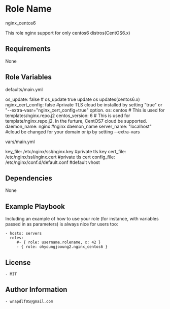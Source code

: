 Role Name
=========
nginx_centos6

This role nginx support for only centos6 distros(CentOS6.x)

Requirements
------------
None

Role Variables
--------------


defaults/main.yml

  os_update: false # os_update true update os updates(centos6.x)
  nginx_cert_config: false #private TLS cloud be installed by setting "true" or "--extra-vasr="nginx_cert_config=true" option.
  os: centos # This is used for templates/nginx.repo.j2
  centos_version: 6 # This is used for template/nginx.repo.j2. In the furture, CentOS7 cloud be supported.
  daemon_name: nginx #nginx daemon_name
  server_name: "localhost" #cloud be changed for your domain or ip by setting --extra-vars

vars/main.yml

  key_file: /etc/nginx/ssl/nginx.key #private tls key
  cert_file: /etc/nginx/ssl/nginx.cert #private tls cert
  config_file: /etc/nginx/conf.d/default.conf #default vhost


  


Dependencies
------------
  None

Example Playbook
----------------

Including an example of how to use your role (for instance, with variables passed in as parameters) is always nice for users too:

    - hosts: servers
      roles:
         #- { role: username.rolename, x: 42 }
         - { role: ohyoungjooung2.nginx_centos6 }

License
-------
    - MIT


Author Information
------------------
  
    - wnapdlf05@gmail.com
